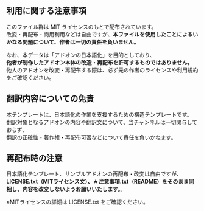 ## 利用に関する注意事項

このファイル群は MIT ライセンスのもとで配布されています。  
改変・再配布・商用利用などは自由ですが、**本ファイルを使用したことによるいかなる問題について、作者は一切の責任を負いません。**

なお、本データは「アドオンの日本語化」を目的としており、  
**他者が制作したアドオン本体の改造・再配布を許可するものではありません。**  
他人のアドオンを改変・再配布する際は、必ず元の作者のライセンスや利用規約をご確認ください。

## 翻訳内容についての免責

本テンプレートは、日本語化の作業を支援するための構造テンプレートです。  
翻訳対象となるアドオンの内容や翻訳文について、当チャンネルは一切関与しておらず、  
翻訳の正確性・著作権・再配布可否などについて責任を負いかねます。

## 再配布時の注意

日本語化テンプレート、サンプルアドオンの再配布・改変は自由ですが、**LICENSE.txt（MITライセンス文）、★注意事項.txt（README）をそのまま同梱し、内容を改変しないようお願いいたします。**。

※MITライセンスの詳細は LICENSE.txt をご確認ください。
